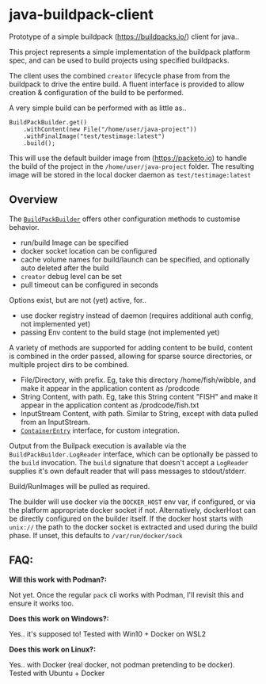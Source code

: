 # java-buildpack-client
Prototype of a simple buildpack (https://buildpacks.io/) client for java.. 

This project represents a simple implementation of the buildpack platform spec, 
and can be used to build projects using specified buildpacks. 

The client uses the combined `creator` lifecycle phase from from the buildpack to 
drive the entire build. A fluent interface is provided to allow creation & configuration
of the build to be performed. 

A very simple build can be performed with as little as.. 
```
BuildPackBuilder.get()
    .withContent(new File("/home/user/java-project"))
    .withFinalImage("test/testimage:latest")
    .build();
```

This will use the default builder image from (https://packeto.io) to handle the build
of the project in the `/home/user/java-project` folder. The resulting image will 
be stored in the local docker daemon as `test/testimage:latest`

## Overview

The [`BuildPackBuilder`](src/com/redhat/buildpack/BuildPackBuilder.java) offers other configuration methods to customise behavior. 

- run/build Image can be specified
- docker socket location can be configured
- cache volume names for build/launch can be specified, and optionally auto deleted after the build
- `creator` debug level can be set
- pull timeout can be configured in seconds

Options exist, but are not (yet) active, for.. 

- use docker registry instead of daemon (requires additional auth config, not implemented yet)
- passing Env content to the build stage (not implemented yet)

A variety of methods are supported for adding content to be build, content is combined in the order
passed, allowing for sparse source directories, or multiple project dirs to be combined. 

- File/Directory, with prefix. Eg, take this directory /home/fish/wibble, and make it appear in the application content as /prodcode
- String Content, with path. Eg, take this String content "FISH" and make it appear in the application content as /prodcode/fish.txt
- InputStream Content, with path. Similar to String, except with data pulled from an InputStream.
- [`ContainerEntry`](src/com/redhat/buildpack/docker/ContainerEntry.java) interface, for custom integration.

Output from the Builpack execution is available via the `BuildPackBuilder.LogReader` interface, which can be optionally be passed 
to the `build` invocation. The `build` signature that doesn't accept a `LogReader` supplies it's own default reader that will pass
messages to stdout/stderr.

Build/RunImages will be pulled as required. 

The builder will use docker via the `DOCKER_HOST` env var, if configured, or via the platform appropriate docker socket if not.
Alternatively, dockerHost can be directly configured on the builder itself. If the docker host starts with `unix://` the path to the
docker socket is extracted and used during the build phase. If unset, this defaults to `/var/run/docker/sock`


## FAQ:

**Will this work with Podman?:**

Not yet. Once the regular `pack` cli works with Podman, I'll revisit this and ensure it works too. 

**Does this work on Windows?:**

Yes.. it's supposed to! 
Tested with Win10 + Docker on WSL2

**Does this work on Linux?:**

Yes.. with Docker (real docker, not podman pretending to be docker). 
Tested with Ubuntu + Docker



